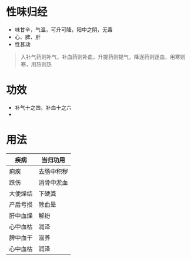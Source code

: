 # 性味归经
- 味甘辛，气温，可升可降，阳中之阴，无毒
- 心、脾、肝
- 性甚动
>入补气药则补气，补血药则补血，升提药则提气，降逐药则逐血，用寒则寒，用热则热
# 功效
- 补气十之四，补血十之六
- 
# 用法
| 疾病         | 当归功用          |
| -------------- | -------------- |
| 痢疾 | 去肠中积秽 |
| 跌伤 | 消骨中淤血 |
| 大便燥结 | 下硬粪 |
| 产后亏损 | 除血晕 |
| 肝中血燥 | 解纷 |
| 心中血枯 | 润泽 |
| 脾中血干 | 滋养 |
| 心中血枯 | 润泽 |

